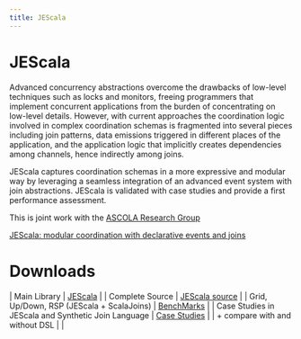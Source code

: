 ```yaml
---
title: JEScala
---
```

# JEScala
Advanced concurrency abstractions overcome the drawbacks of low-level techniques such as locks and monitors, freeing programmers that implement concurrent applications from the burden of concentrating on low-level details. However, with current approaches the coordination logic involved in complex coordination schemas is fragmented into several pieces including join patterns, data emissions triggered in different places of the application, and the application logic that implicitly creates dependencies among channels, hence indirectly among joins.

JEScala captures coordination schemas in a more expressive and modular way by leveraging a seamless integration of an advanced event system with join abstractions. JEScala is validated with case studies and provide a first performance assessment.

This is joint work with the [ASCOLA Research Group](http://www.emn.fr/z-info/ascola/)

[JEScala: modular coordination with declarative events and joins](http://dl.acm.org/citation.cfm?doid=2577080.2577082)

# Downloads

| Main Library                                        | [JEScala](http://www.stg.tu-darmstadt.de/media/st/research/jescala_folder/jescala-lib.jar)             |
| Complete Source                                     | [JEScala source](http://www.stg.tu-darmstadt.de/media/st/research/jescala_folder/jescala-srctar.gz)    |
| Grid, Up/Down, RSP (JEScala + ScalaJoins)           | [BenchMarks](http://www.stg.tu-darmstadt.de/media/st/research/jescala_folder/jescala-src-benchtar.gz)  |
| Case Studies in JEScala and Synthetic Join Language | [Case Studies](http://www.stg.tu-darmstadt.de/media/st/research/jescala_folder/jescala-src-evaltar.gz) |
| + compare with and without DSL                      |                                                                                                        |
